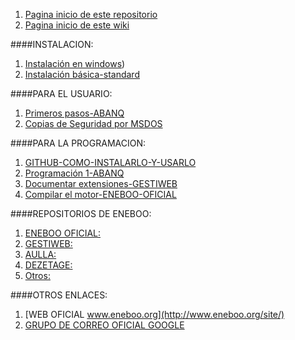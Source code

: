 1. [Pagina inicio de este repositorio](https://github.com/Miguel-J/eneboo)
1. [Pagina inicio de este wiki](https://github.com/Miguel-J/eneboo/wiki)

####INSTALACION:
1. [Instalación en windows](https://github.com/Miguel-J/eneboo/wiki/Instalaci%C3%B3n-en-windows))
1. [Instalación básica-standard](https://github.com/Miguel-J/eneboo/wiki/%5BEneboo-Standard%5D-Instalaci%C3%B3n)

####PARA EL USUARIO:
1. [Primeros pasos-ABANQ](https://github.com/Miguel-J/eneboo/wiki/Primeros-pasos-(sacado-de-ABANQ))
1. [Copias de Seguridad por MSDOS](https://github.com/Miguel-J/eneboo/wiki/INSTRUCCIONES-PARA-HACER-COPIAS-DE-SEGURIDAD-POR-MSDOS)

####PARA LA PROGRAMACION:
1. [GITHUB-COMO-INSTALARLO-Y-USARLO](https://github.com/Miguel-J/eneboo/wiki/GITHUB-COMO-INSTALARLO-Y-USARLO)
1. [Programación 1-ABANQ](https://github.com/Miguel-J/eneboo/wiki/Programaci%C3%B3n-1-(sacado-de-ABANQ))
1. [Documentar extensiones-GESTIWEB](https://github.com/Miguel-J/eneboo/wiki/Documentar-extensiones-en-Eneboo-(GESTIWEB))
1. [Compilar el motor-ENEBOO-OFICIAL](https://github.com/Miguel-J/eneboo/wiki/Compilar-el-motor-(ENEBOO-OFICIAL))

####REPOSITORIOS DE ENEBOO:
1. [ENEBOO OFICIAL: ](https://github.com/eneboo)
1. [GESTIWEB: ](https://github.com/gestiweb)
1. [AULLA: ](https://github.com/Aulla)
1. [DEZETAGE: ](https://github.com/dezetage)
1. [Otros: ](https://github.com/Miguel-J/eneboo/wiki/REPOSITORIOS-DE-ENEBOO)

####OTROS ENLACES:
1. [WEB OFICIAL www.eneboo.org](http://www.eneboo.org/site/)
1. [GRUPO DE CORREO OFICIAL GOOGLE](https://groups.google.com/forum/#!forum/eneboo)